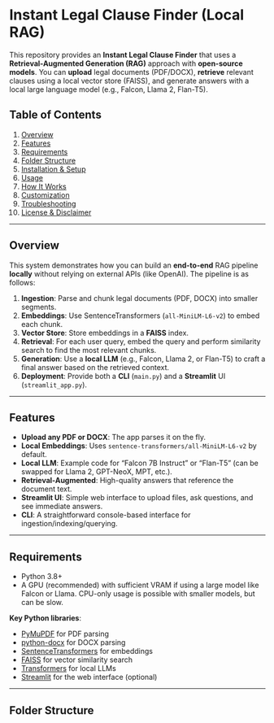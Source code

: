 # Instant Legal Clause Finder (Local RAG)

This repository provides an **Instant Legal Clause Finder** that uses a **Retrieval-Augmented Generation (RAG)** approach with **open-source models**. You can **upload** legal documents (PDF/DOCX), **retrieve** relevant clauses using a local vector store (FAISS), and generate answers with a local large language model (e.g., Falcon, Llama 2, Flan-T5).

## Table of Contents
1. [Overview](#overview)  
2. [Features](#features)  
3. [Requirements](#requirements)  
4. [Folder Structure](#folder-structure)  
5. [Installation & Setup](#installation--setup)  
6. [Usage](#usage)  
7. [How It Works](#how-it-works)  
8. [Customization](#customization)  
9. [Troubleshooting](#troubleshooting)  
10. [License & Disclaimer](#license--disclaimer)

---

## Overview

This system demonstrates how you can build an **end-to-end** RAG pipeline **locally** without relying on external APIs (like OpenAI). The pipeline is as follows:

1. **Ingestion**: Parse and chunk legal documents (PDF, DOCX) into smaller segments.  
2. **Embeddings**: Use SentenceTransformers (`all-MiniLM-L6-v2`) to embed each chunk.  
3. **Vector Store**: Store embeddings in a **FAISS** index.  
4. **Retrieval**: For each user query, embed the query and perform similarity search to find the most relevant chunks.  
5. **Generation**: Use a **local LLM** (e.g., Falcon, Llama 2, or Flan-T5) to craft a final answer based on the retrieved context.  
6. **Deployment**: Provide both a **CLI** (`main.py`) and a **Streamlit** UI (`streamlit_app.py`).

---

## Features

- **Upload any PDF or DOCX**: The app parses it on the fly.  
- **Local Embeddings**: Uses `sentence-transformers/all-MiniLM-L6-v2` by default.  
- **Local LLM**: Example code for “Falcon 7B Instruct” or “Flan-T5” (can be swapped for Llama 2, GPT-NeoX, MPT, etc.).  
- **Retrieval-Augmented**: High-quality answers that reference the document text.  
- **Streamlit UI**: Simple web interface to upload files, ask questions, and see immediate answers.  
- **CLI**: A straightforward console-based interface for ingestion/indexing/querying.

---

## Requirements

- Python 3.8+  
- A GPU (recommended) with sufficient VRAM if using a large model like Falcon or Llama. CPU-only usage is possible with smaller models, but can be slow.  

**Key Python libraries**:  
- [PyMuPDF](https://pymupdf.readthedocs.io/) for PDF parsing  
- [python-docx](https://github.com/python-openxml/python-docx) for DOCX parsing  
- [SentenceTransformers](https://www.sbert.net/) for embeddings  
- [FAISS](https://github.com/facebookresearch/faiss) for vector similarity search  
- [Transformers](https://github.com/huggingface/transformers) for local LLMs  
- [Streamlit](https://streamlit.io/) for the web interface (optional)

---

## Folder Structure


